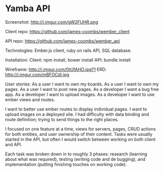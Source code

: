 # Yamba API

Screenshot: http://i.imgur.com/gW2FUHR.png

Client repo: https://github.com/james-coombs/wember_client

API repo: https://github.com/james-coombs/wember_api

Technologies:
Ember.js client, ruby on rails API, SQL database.

Installation:
Client: npm install, bower install
API: bundle install

Wireframe: http://i.imgur.com/0tUfAHO.jpg?1
ERD: http://i.imgur.com/mBFOCdi.jpg

User stories:
As a user I want to own my boards.
As a user I want to own my pages.
As a user I want to post new pages.
As a developer I want a bug free app.
As a developer I want to upload images.
As a developer I want to use ember views and routes.

I want to better use ember routes to display individual pages. I want to upload images on a deployed site. I had difficulty with data binding and route definition; trying to send things to the right places.

I focused on one feature at a time, views for servers, pages, CRUD actions for both entities, and user ownership of their content. Tasks were usually started in the API, but often I would switch between working on both client and API.

Each task was broken down in to roughly 3 phases: research  (learning about what was required), testing  (writing code and de bugging), and implementation  (putting finishing touches on working code).
